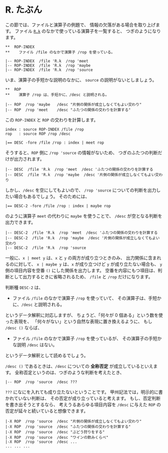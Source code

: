 # R. たぶん


この節では、ファイルと演算子の例題で、
情報の欠落がある場合を取り上げます。
ファイル [`R.k`][R.k] のなかで使っている演算子を一覧すると、
つぎのようになります。

```text
**  ROP-INDEX
**    ファイル /file のなかで演算子 /rop を使っている。

|-- ROP-INDEX  /file 'R.k  /rop 'meet
|-- ROP-INDEX  /file 'R.k  /rop 'maybe
|-- ROP-INDEX  /file 'R.k  /rop 'source
```

いま、演算子の手短かな説明のなかに、
`source` の説明がないとしましょう。

```text
**  ROP
**    演算子 /rop は、手短かに、/desc と説明される。

|-- ROP  /rop 'maybe   /desc "片側の関係が成立しなくてもよい交わり"
|-- ROP  /rop 'meet    /desc "ふたつの関係の交わりを計算する"
```

この `ROP-INDEX` と `ROP` の交わりを計算します。

```text
index : source ROP-INDEX /file /rop
rop   : source ROP /rop /desc

|== DESC -fore /file /rop : index | meet rop
```

そうすると、`ROP` 側に `/rop 'source` の情報がないため、
つぎのふたつの判断だけが出力されます。

```text
|-- DESC  /file 'R.k  /rop 'meet  /desc 'ふたつの関係の交わりを計算する
|-- DESC  /file 'R.k  /rop 'maybe  /desc '片側の関係が成立しなくてもよい交わり
```

しかし、`/desc` を空にしてもよいので、
`/rop 'source` についての判断を出力したい場合もあるでしょう。
そのためには、

```text
|== DESC-2 -fore /file /rop : index | maybe rop
```

のように演算子 `meet` の代わりに `maybe` を使うことで、
`/desc` が空となる判断を出力できます。

```text
|-- DESC-2  /file 'R.k  /rop 'meet  /desc 'ふたつの関係の交わりを計算する
|-- DESC-2  /file 'R.k  /rop 'maybe  /desc '片側の関係が成立しなくてもよい交わり
|-- DESC-2  /file 'R.k  /rop 'source
```

一般に、`x | meet y` は、`x` と `y` の両方が成り立つときのみ、
出力関係に含まれるのに対して、
`x | maybe y` は、`x` が成り立つけど `y` が成り立たない場合も、
`y` 側の項目内容を空番 `()` にした関係を出力します。
空番を内容にもつ項目は、判断として出力するときに省略されるため、
`/file` と `/rop` だけになります。

判断種 `DESC-2` は、

 - ファイル `/file` のなかで演算子 `/rop` を使っていて、
   その演算子は、手短かに、`/desc` と説明される。

というデータ解釈に対応しますが、
ちょうど、「何々が 0 個ある」という数を使った表現を、
「何々がない」という自然な表現に置き換えるように、
もし `/desc ()` ならば、

 - ファイル `/file` のなかで演算子 `/rop` を使っているが、
   その演算子の手短かな説明 `/desc` はない。

というデータ解釈として読めるでしょう。

`/desc ()` であるときは、`/desc` についての
**全称否定** が成立しているといえます。
全称否定というのは、つぎのような判断を考えたとき、

```text
|-- ROP  /rop 'source  /desc ???
```

`???` になにを入れても成り立たないということです。
甲州記法では，明示的に書かれていない判断は、
その否定が成り立っていると考えます。
もし、否定判断を書き出そうとするなら、
考えうるあらゆる項目内容を `/desc` に与えた
`ROP` の否定が延々と続いていると想像できます。

```text
|-X ROP  /rop 'source  /desc "片側の関係が成立しなくてもよい交わり"
|-X ROP  /rop 'source  /desc "ふたつの関係の交わりを計算する"
|-X ROP  /rop 'source  /desc "ぶどう狩りをする"
|-X ROP  /rop 'source  /desc "ワインの飲みくらべ"
|-X ROP  /rop 'source  /desc ...
... ... ...
```


[R.k]:   ../R/R.k

